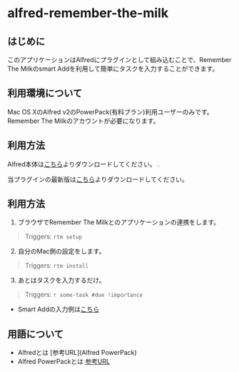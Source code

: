 alfred-remember-the-milk
========================

## はじめに
このアプリケーションはAlfredにプラグインとして組み込むことで、Remember The Milkのsmart Addを利用して簡単にタスクを入力することができます。

## 利用環境について

Mac OS XのAlfred v2のPowerPack(有料プラン)利用ユーザーのみです。
Remember The Milkのアカウントが必要になります。

## 利用方法

Alfred本体は[こちら](http://www.alfredapp.com/)よりダウンロードしてください。 .

当プラグインの最新版は[こちら](https://github.com/chocopie116/alfred-remember-the-milk/archive/v0.1.zip)よりダウンロードしてください。

## 利用方法

1. ブラウザでRemember The Milkとのアプリケーションの連携をします。
> Triggers: `rtm setup`

2. 自分のMac側の設定をします。
> Triggers: `rtm install`

3. あとはタスクを入力するだけ。
> Triggers: `r some-task #due !importance`

* Smart Addの入力例は[こちら](http://www.rememberthemilk.com/help/?ctx=basics.smartadd.whati)

## 用語について

* Alfredとは [参考URL](Alfred PowerPack)
* Alfred PowerPackとは [参考URL](http://www.alfredapp.com/powerpack/)
